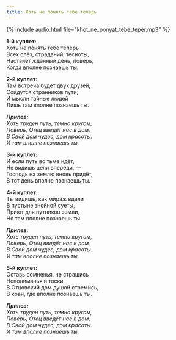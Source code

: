 ```yaml
---
title: Хоть не понять тебе теперь
---
```

{% include audio.html file="khot_ne_ponyat_tebe_teper.mp3" %}

**1-й куплет:**  
Хоть не понять тебе теперь  
Всех слёз, страданий, тесноты,  
Настанет жданный день, поверь,  
Когда вполне познаешь ты.

**2-й куплет:**  
Там встреча будет двух друзей,  
Сойдутся странников пути;  
И мысли тайные людей  
Лишь там вполне познаешь ты.

*__Припев:__  
Хоть труден путь, темно кругом,  
Поверь, Отец введёт нас в дом,  
В Свой дом чудес, дом красоты.  
И там вполне познаешь ты.*

**3-й куплет:**  
И если путь во тьме идёт,  
Не видишь цели впереди, —  
Господь на землю вновь придёт,  
В тот день вполне познаешь ты.

**4-й куплет:**  
Ты видишь, как мираж вдали  
В пустыне знойной суеты,  
Приют для путников земли,  
Но там вполне познаешь ты.

*__Припев:__  
Хоть труден путь, темно кругом,  
Поверь, Отец введёт нас в дом,  
В Свой дом чудес, дом красоты.  
И там вполне познаешь ты.*

**5-й куплет:**  
Оставь сомненья, не страшись  
Непониманья и тоски,  
В Отцовский дом душой стремись,  
В край, где вполне познаешь ты.

*__Припев:__  
Хоть труден путь, темно кругом,  
Поверь, Отец введёт нас в дом,  
В Свой дом чудес, дом красоты.  
И там вполне познаешь ты.*
